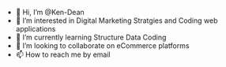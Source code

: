 - 👋 Hi, I’m @Ken-Dean
- 👀 I’m interested in Digital Marketing Stratgies and Coding web applications
- 🌱 I’m currently learning Structure Data Coding
- 💞️ I’m looking to collaborate on eCommerce platforms
- 📫 How to reach me by email

<!---
Ken-Dean/Ken-Dean is a ✨ special ✨ repository because its `README.md` (this file) appears on your GitHub profile.
You can click the Preview link to take a look at your changes.
--->
